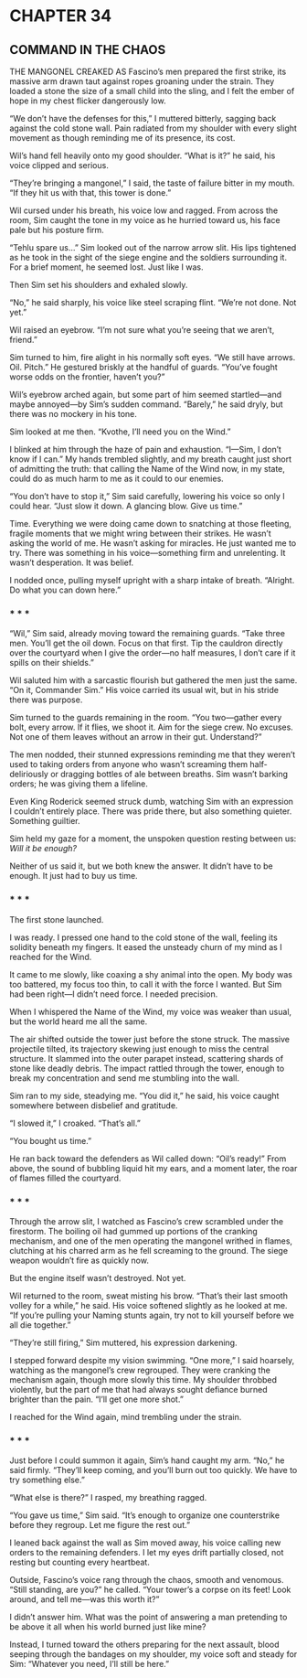 # CHAPTER 34

## COMMAND IN THE CHAOS  

THE MANGONEL CREAKED AS Fascino’s men prepared the first strike, its massive arm drawn taut against ropes groaning under the strain. They loaded a stone the size of a small child into the sling, and I felt the ember of hope in my chest flicker dangerously low.

“We don’t have the defenses for this,” I muttered bitterly, sagging back against the cold stone wall. Pain radiated from my shoulder with every slight movement as though reminding me of its presence, its cost.

Wil’s hand fell heavily onto my good shoulder. “What is it?” he said, his voice clipped and serious.

“They’re bringing a mangonel,” I said, the taste of failure bitter in my mouth. “If they hit us with that, this tower is done.”

Wil cursed under his breath, his voice low and ragged. From across the room, Sim caught the tone in my voice as he hurried toward us, his face pale but his posture firm. 

“Tehlu spare us…” Sim looked out of the narrow arrow slit. His lips tightened as he took in the sight of the siege engine and the soldiers surrounding it. For a brief moment, he seemed lost. Just like I was.

Then Sim set his shoulders and exhaled slowly.

“No,” he said sharply, his voice like steel scraping flint. “We’re not done. Not yet.”

Wil raised an eyebrow. “I’m not sure what you’re seeing that we aren’t, friend.”

Sim turned to him, fire alight in his normally soft eyes. “We still have arrows. Oil. Pitch.” He gestured briskly at the handful of guards. “You’ve fought worse odds on the frontier, haven’t you?”

Wil’s eyebrow arched again, but some part of him seemed startled—and maybe annoyed—by Sim’s sudden command. “Barely,” he said dryly, but there was no mockery in his tone.

Sim looked at me then. “Kvothe, I’ll need you on the Wind.”

I blinked at him through the haze of pain and exhaustion. “I—Sim, I don’t know if I can.” My hands trembled slightly, and my breath caught just short of admitting the truth: that calling the Name of the Wind now, in my state, could do as much harm to me as it could to our enemies.

“You don’t have to stop it,” Sim said carefully, lowering his voice so only I could hear. “Just slow it down. A glancing blow. Give us time.”

Time. Everything we were doing came down to snatching at those fleeting, fragile moments that we might wring between their strikes. He wasn’t asking the world of me. He wasn’t asking for miracles. He just wanted me to try. There was something in his voice—something firm and unrelenting. It wasn’t desperation. It was belief.

I nodded once, pulling myself upright with a sharp intake of breath. “Alright. Do what you can down here.”

### * * *

“Wil,” Sim said, already moving toward the remaining guards. “Take three men. You’ll get the oil down. Focus on that first. Tip the cauldron directly over the courtyard when I give the order—no half measures, I don’t care if it spills on their shields.”

Wil saluted him with a sarcastic flourish but gathered the men just the same. “On it, Commander Sim.” His voice carried its usual wit, but in his stride there was purpose.

Sim turned to the guards remaining in the room. “You two—gather every bolt, every arrow. If it flies, we shoot it. Aim for the siege crew. No excuses. Not one of them leaves without an arrow in their gut. Understand?”

The men nodded, their stunned expressions reminding me that they weren’t used to taking orders from anyone who wasn’t screaming them half-deliriously or dragging bottles of ale between breaths. Sim wasn’t barking orders; he was giving them a lifeline.

Even King Roderick seemed struck dumb, watching Sim with an expression I couldn’t entirely place. There was pride there, but also something quieter. Something guiltier.

Sim held my gaze for a moment, the unspoken question resting between us: *Will it be enough?*

Neither of us said it, but we both knew the answer. It didn’t have to be enough. It just had to buy us time.

### * * *

The first stone launched.

I was ready. I pressed one hand to the cold stone of the wall, feeling its solidity beneath my fingers. It eased the unsteady churn of my mind as I reached for the Wind. 

It came to me slowly, like coaxing a shy animal into the open. My body was too battered, my focus too thin, to call it with the force I wanted. But Sim had been right—I didn’t need force. I needed precision. 

When I whispered the Name of the Wind, my voice was weaker than usual, but the world heard me all the same.

The air shifted outside the tower just before the stone struck. The massive projectile tilted, its trajectory skewing just enough to miss the central structure. It slammed into the outer parapet instead, scattering shards of stone like deadly debris. The impact rattled through the tower, enough to break my concentration and send me stumbling into the wall.

Sim ran to my side, steadying me. “You did it,” he said, his voice caught somewhere between disbelief and gratitude.

“I slowed it,” I croaked. “That’s all.”

“You bought us time.”

He ran back toward the defenders as Wil called down: “Oil’s ready!” From above, the sound of bubbling liquid hit my ears, and a moment later, the roar of flames filled the courtyard.

### * * *

Through the arrow slit, I watched as Fascino’s crew scrambled under the firestorm. The boiling oil had gummed up portions of the cranking mechanism, and one of the men operating the mangonel writhed in flames, clutching at his charred arm as he fell screaming to the ground. The siege weapon wouldn’t fire as quickly now.

But the engine itself wasn’t destroyed. Not yet.

Wil returned to the room, sweat misting his brow. “That’s their last smooth volley for a while,” he said. His voice softened slightly as he looked at me. “If you’re pulling your Naming stunts again, try not to kill yourself before we all die together.”

“They’re still firing,” Sim muttered, his expression darkening.

I stepped forward despite my vision swimming. “One more,” I said hoarsely, watching as the mangonel’s crew regrouped. They were cranking the mechanism again, though more slowly this time. My shoulder throbbed violently, but the part of me that had always sought defiance burned brighter than the pain. “I’ll get one more shot.”

I reached for the Wind again, mind trembling under the strain.

### * * *

Just before I could summon it again, Sim’s hand caught my arm. “No,” he said firmly. “They’ll keep coming, and you’ll burn out too quickly. We have to try something else.”

“What else is there?” I rasped, my breathing ragged.

“You gave us time,” Sim said. “It’s enough to organize one counterstrike before they regroup. Let me figure the rest out.”

I leaned back against the wall as Sim moved away, his voice calling new orders to the remaining defenders. I let my eyes drift partially closed, not resting but counting every heartbeat.

Outside, Fascino’s voice rang through the chaos, smooth and venomous. “Still standing, are you?” he called. “Your tower’s a corpse on its feet! Look around, and tell me—was this worth it?”

I didn’t answer him. What was the point of answering a man pretending to be above it all when his world burned just like mine?

Instead, I turned toward the others preparing for the next assault, blood seeping through the bandages on my shoulder, my voice soft and steady for Sim: “Whatever you need, I’ll still be here.”  
